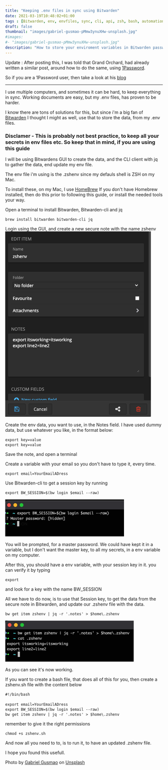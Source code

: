```yaml
---
title: "Keeping .env files in sync using Bitwarden"
date: 2021-03-19T10:48:02+01:00
tags : [Bitwarden, env, envfiles, sync, cli, api, zsh, bash, automation, 1password]
draft: false
thumbnail: "images/gabriel-gusmao-pMmw3ynuXHw-unsplash.jpg"
#images: 
#- "images/gabriel-gusmao-pMmw3ynuXHw-unsplash.jpg"
description: "How to store your enviroment variables in Bitwarden password manager, and get the onto your system, using Bitwarden CLI"
---
```

Update : After posting this, I was told that Grand Orchard, had already written a similar post, around how to do the same, using [1Password](https://1password.com).

So if you are a 1Password user, then take a look at his [blog](https://grantorchard.com/securing-environment-variables-with-1password/)
- - -

I use multiple computers, and sometimes it can be hard, to keep everything in sync. Working documents are easy, but my .env files, has proven to be harder.

I know there are tons of solutions for this, but since i'm a big fan of [Bitwarden](https://bitwarden.com) I thought I might as well, use that to store the data, from my .env files.

### Disclamer - This is probably not best practice, to keep all your secrets in env files etc. So keep that in mind, if you are using this guide

I will be using Bitwardens GUI to create the data, and the CLI client with jq to gather the data, end update my env file.

The env file i'm using is the .zshenv since my defauls shell is ZSH on my Mac.

To install these, on my Mac, I use [HomeBrew](https://brew.sh)
If you don't have Homebrew installed, then do this prior to following this guide, or install the needed tools your way.

Open a terminal to install Bitwarden, Bitwarden-cli and jq

```
brew install bitwarden bitwarden-cli jq
```

Login using the GUI, and create a new secure note with the name zshenv
![Create Note](images/create_note.png)

Create the env data, you want to use, in the Notes field.
I have used dummy data, but use whatever you like, in the format below:

```
export key=value
export key=value
```

Save the note, and open a terminal

Create a variable with your email so you don't have to type it, every time.

```
export email=YourEmailADress
```

Use Bitwarden-cli to get a session key by running

```
export BW_SESSION=$(bw login $email --raw)
```

![Login](images/login.png)

You will be prompted, for a master password.
We could have kept it in a variable, but I don't want the master key, to all my secrets, in a env variable on my computer.

After this, you should have a env variable, with your session key in it.
you can verify it by typing

```
export
```

and look for a key with the name BW_SESSION

All we have to do now, is to use that Session key, to get the data from the secure note in Bitwarden, and update our .zshenv file with the data.

```
bw get item zshenv | jq -r '.notes' > $home\.zshenv
```

![working](images/working.png)

As you can see it's now working.

If you want to create a bash file, that does all of this for you, then create a zshenv.sh file with the content below

```
#!/bin/bash

export email=YourEmailADress
export BW_SESSION=$(bw login $email --raw)
bw get item zshenv | jq -r '.notes' > $home\.zshenv
```

remember to give it the right permissions

```
chmod +s zshenv.sh
```

And now all you need to to, is to run it, to have an updated .zshenv file.

I hope you found this usefull.

Photo by <a href="https://unsplash.com/@gcsgpp?utm_source=unsplash&utm_medium=referral&utm_content=creditCopyText">Gabriel Gusmao</a> on <a href="/s/photos/sync?utm_source=unsplash&utm_medium=referral&utm_content=creditCopyText">Unsplash</a>
  